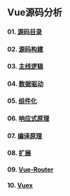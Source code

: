 ## Vue源码分析

#### 01. [源码目录](https://github.com/lotosv2010/Vue-SourceCode-Analysis/blob/master/docs/md/01-%E6%BA%90%E7%A0%81%E7%9B%AE%E5%BD%95.md)

#### 02. [源码构建](https://github.com/lotosv2010/Vue-SourceCode-Analysis/blob/master/docs/md/02-%E6%BA%90%E7%A0%81%E6%9E%84%E5%BB%BA.md)

#### 03. [主线逻辑](https://github.com/lotosv2010/Vue-SourceCode-Analysis/blob/master/docs/md/03-%E4%B8%BB%E7%BA%BF%E9%80%BB%E8%BE%91.md)

#### 04. [数据驱动](https://github.com/lotosv2010/Vue-SourceCode-Analysis/blob/master/docs/md/04-%E6%95%B0%E6%8D%AE%E9%A9%B1%E5%8A%A8.md)

#### 05. [组件化](https://github.com/lotosv2010/Vue-SourceCode-Analysis/blob/master/docs/md/05-%E7%BB%84%E4%BB%B6%E5%8C%96.md)

#### 06. [响应式原理](https://github.com/lotosv2010/Vue-SourceCode-Analysis/blob/master/docs/md/06-%E6%B7%B1%E5%85%A5%E5%93%8D%E5%BA%94%E5%BC%8F%E5%8E%9F%E7%90%86.md)

#### 07. [编译原理](https://github.com/lotosv2010/Vue-SourceCode-Analysis/blob/master/docs/md/07-%E7%BC%96%E8%AF%91%E5%8E%9F%E7%90%86.md)

#### 08. [扩展](hhttps://github.com/lotosv2010/Vue-SourceCode-Analysis/blob/master/docs/md/08-%E6%89%A9%E5%B1%95.md)

#### 09. [Vue-Router](https://github.com/lotosv2010/Vue-SourceCode-Analysis/blob/master/docs/md/09-Vue-Router.md)

#### 10. [Vuex](https://github.com/lotosv2010/Vue-SourceCode-Analysis/blob/master/docs/md/10-Vuex.md)

